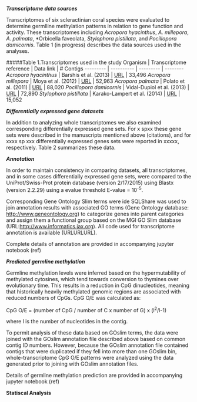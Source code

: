 

_**Transcriptome data sources**_

Transcriptomes of six scleractinian coral species were evaluated to determine germlline methylation patterns in relation to gene function and activity. These transcriptomes including *Acropora hyacinthus*, *A. millepora*, *A. palmata*, *Orbicella faveolata, *Stylophora pistillata*, and *Pocillopora damicornis*. Table 1 (in progress) describes the data sources used in the analyses. 

#####Table 1.Transcriptomes used in the study
Organism | Transcriptome reference | Data link | # Contigs
--------- | ---------- | --------- | --------
*Acropora hyacinthus* | Barshis et al. (2013) | [URL](http://palumbi.stanford.edu/data/33496_Ahyacinthus_CoralContigs.fasta.zip) | 33,496
*Acropora millepora* | Moya et al. (2012) | [URL](http://www.ncbi.nlm.nih.gov/nuccore?term=74409%5BBioProject%5D) | 52,963
*Acropora palmata* | Polato et al. (2011) | [URL](https://usegalaxy.org/datasets/cb51c4a06d7ae94e/display?to_ext=fasta) | 88,020
*Pocillopora damicornis* | Vidal-Dupiol et al. (2013) | [URL](http://2ei.univ-perp.fr/telechargement/transcriptomes/blast2go_fasta_Pdamv2.zip) | 72,890
*Stylophora pistillata* | Karako-Lampert et al. (2014) | [URL](http://data.centrescientifique.mc/Data/454Isotigs.fas.zip) | 15,052


_**Differentially expressed gene datasets**_

In addition to analyzing whole transcriptomes we also examined corresponding differentially expressed gene sets. For x spxx these gene sets were described in the manuscripts mentioned above (citations), and for xxxx sp xxx differentially expressed genes sets were reported in xxxxx, respectively. Table 2 summarizes these data.










_**Annotation**_

In order to maintain consistency in comparing datasets, all transcriptomes, and in some cases differentially expressed gene sets, were compared to the UniProt/Swiss-Prot protein database (version 2/17/2015) using Blastx (version 2.2.29) using a evalue threshold E-value = 10<sup>-5</sup>. 

Corresponding Gene Ontology Slim terms were ide
SQLShare was used to join annotation results with associated GO terms (Gene Ontology database: http://www.geneontology.org) to categorize genes into parent categories and assign them a functional group based on the MGI GO Slim database (URL:http://www.informatics.jax.org). All code used for transcriptome annotation is available (URLURLURL).

Complete details of annotation are provided in accompanying jupyter notebook (ref)


_**Predicted germline methylation**_

Germline methylation levels were inferred based on the hypermutability of methylated cytosines, which tend towards conversion to thymines over evolutionary time. This results in a reduction in CpG dinucleotides, meaning that historically heavily methylated genomic regions are associated with reduced numbers of CpGs. CpG O/E 
was calculated as:

CpG O/E = (number of CpG / number of C x number of G) x (l<sup>2</sup>/l-1)

where l is the number of nucleotides in the contig.

To permit analysis of these data based on GOslim terms, the data were joined with the GOslim annotation file described above based on common contig ID numbers. However, because the GOslim annotation file contained contigs that were duplicated if they fell into more than one GOslim bin, whole-transcriptome CpG O/E patterns were analyzed using the data generated prior to joining with GOslim annotation files.

Details of germline methylation prediction are provided in accompanying jupyter notebook (ref)

**Statiscal Analysis**
~~~~NEED means to determine if bimodal~~~~
